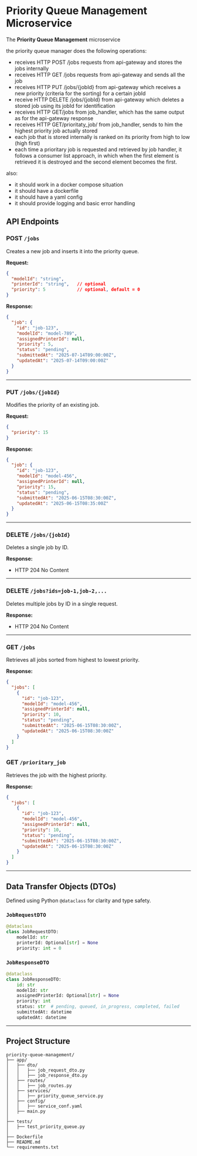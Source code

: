 # Priority Queue Management Microservice

The **Priority Queue Management** microservice 

the priority queue manager does the following operations:

- receives HTTP POST /jobs requests from api-gateway and stores the jobs internally
- receives HTTP GET /jobs requests from api-gateway and sends all the job
- receives HTTP PUT /jobs/{jobId} from api-gateway which receives a new priority (criteria for the sorting) for a certain jobId
- receive HTTP DELETE /jobs/{jobId} from api-gateway which deletes a stored job using its jobId for identification
- receives HTTP GET/jobs from job_handler, which has the same output as for the api-gateway response
- receives HTTP GET/prioritaty_job/ from job_handler, sends to him the highest priority job actually stored 
- each job that is stored internally is ranked on its priority from high to low (high first)
- each time a prioritary job is requested and retrieved by job handler, it follows a consumer list approach, in which when the first element is retrieved it is destroyed and the second element becomes the first.

also:

- it should work in a docker compose situation
- it should have a dockerfile
- it should have a yaml config
- it should provide logging and basic error handling





## API Endpoints

### POST `/jobs`

Creates a new job and inserts it into the priority queue.

**Request:**
```json
{
  "modelId": "string",
  "printerId": "string",   // optional
  "priority": 5            // optional, default = 0
}
```

**Response:**
```json
{
  "job": {
    "id": "job-123",
    "modelId": "model-789",
    "assignedPrinterId": null,
    "priority": 5,
    "status": "pending",
    "submittedAt": "2025-07-14T09:00:00Z",
    "updatedAt": "2025-07-14T09:00:00Z"
  }
}
```

---

### PUT `/jobs/{jobId}`

Modifies the priority of an existing job.

**Request:**
```json
{
  "priority": 15
}
```

**Response:**
```json
{
  "job": {
    "id": "job-123",
    "modelId": "model-456",
    "assignedPrinterId": null,
    "priority": 15,
    "status": "pending",
    "submittedAt": "2025-06-15T08:30:00Z",
    "updatedAt": "2025-06-15T08:35:00Z"
  }
}
```

---

### DELETE `/jobs/{jobId}`

Deletes a single job by ID.

**Response:**
- HTTP 204 No Content

---

### DELETE `/jobs?ids=job-1,job-2,...`

Deletes multiple jobs by ID in a single request.

**Response:**
- HTTP 204 No Content

---

### GET `/jobs`

Retrieves all jobs sorted from highest to lowest priority.

**Response:**
```json
{
  "jobs": [
    {
      "id": "job-123",
      "modelId": "model-456",
      "assignedPrinterId": null,
      "priority": 10,
      "status": "pending",
      "submittedAt": "2025-06-15T08:30:00Z",
      "updatedAt": "2025-06-15T08:30:00Z"
    }
  ]
}

```

### GET `/prioritary_job`

Retrieves the job with the highest priority.

**Response:**
```json
{
  "jobs": [
    {
      "id": "job-123",
      "modelId": "model-456",
      "assignedPrinterId": null,
      "priority": 10,
      "status": "pending",
      "submittedAt": "2025-06-15T08:30:00Z",
      "updatedAt": "2025-06-15T08:30:00Z"
    }
  ]
}

```

---

## Data Transfer Objects (DTOs)

Defined using Python `@dataclass` for clarity and type safety.

### `JobRequestDTO`
```python
@dataclass
class JobRequestDTO:
    modelId: str
    printerId: Optional[str] = None
    priority: int = 0
```

### `JobResponseDTO`
```python
@dataclass
class JobResponseDTO:
    id: str
    modelId: str
    assignedPrinterId: Optional[str] = None
    priority: int
    status: str  # pending, queued, in_progress, completed, failed
    submittedAt: datetime
    updatedAt: datetime
```

---


## Project Structure

```
priority-queue-management/
├── app/
│   ├── dto/
│   │   ├── job_request_dto.py
│   │   ├── job_response_dto.py
│   ├── routes/
│   │   ├── job_routes.py
│   ├── services/
│   │   ├── priority_queue_service.py
│   ├── config/
│   │   ├── service_conf.yaml
│   ├── main.py
│
├── tests/
│   ├── test_priority_queue.py
│
├── Dockerfile
├── README.md
└── requirements.txt
```

